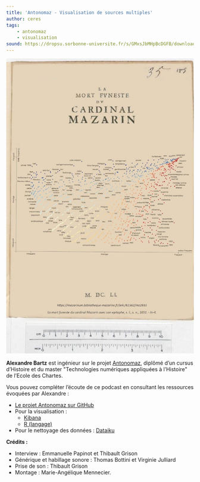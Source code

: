 ```yaml
---
title: 'Antonomaz - Visualisation de sources multiples'
author: ceres
tags:
    - antonomaz
    - visualisation
sound: https://dropsu.sorbonne-universite.fr/s/GMxsJbMHpBcDGFB/download/Alexandre_antonomaz.mp3
---
```


![](antonomaz.jpg)

**Alexandre Bartz** est ingénieur sur le projet [Antonomaz](../../cards_projets/2022-12-10_antonomaz/), diplômé d’un cursus d’Histoire et du master "Technologies numériques appliquées à l’Histoire" de l’Ecole des Chartes.

Vous pouvez compléter l’écoute de ce podcast en consultant les ressources évoquées par Alexandre :

- [Le projet Antonomaz sur GitHub](https://github.com/Antonomaz)
- Pour la visualisation :
  - [Kibana](https://www.elastic.co/fr/kibana/)
  - [R (langage)](https://openclassrooms.com/fr/courses/4525256-initiez-vous-au-langage-r-pour-analyser-vos-donnees)
- Pour le nettoyage des données : [Dataiku](https://www.dataiku.com/)

**Crédits :**

- Interview : Emmanuelle Papinot et Thibault Grison
- Générique et habillage sonore : Thomas Bottini et Virginie Julliard
- Prise de son : Thibault Grison
- Montage : Marie-Angélique Mennecier.
